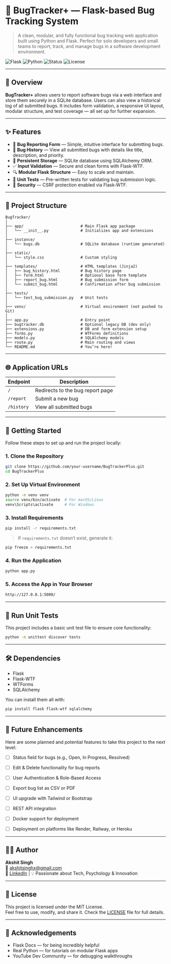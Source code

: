 # 🐛 BugTracker+ — Flask-based Bug Tracking System

> A clean, modular, and fully functional bug tracking web application built using Python and Flask. Perfect for solo developers and small teams to report, track, and manage bugs in a software development environment.

![Flask](https://img.shields.io/badge/Built%20With-Flask-blue) ![Python](https://img.shields.io/badge/Python-3.10%2B-yellow) ![Status](https://img.shields.io/badge/Project-Active-green) ![License](https://img.shields.io/badge/License-MIT-lightgrey)

---

## 📸 Overview

**BugTracker+** allows users to report software bugs via a web interface and store them securely in a SQLite database. Users can also view a historical log of all submitted bugs. It includes form validation, a responsive UI layout, modular structure, and test coverage — all set up for further expansion.

---

## ✨ Features

- 📝 **Bug Reporting Form** — Simple, intuitive interface for submitting bugs.
- 📂 **Bug History** — View all submitted bugs with details like title, description, and priority.
- 💾 **Persistent Storage** — SQLite database using SQLAlchemy ORM.
- ✅ **Input Validation** — Secure and clean forms with Flask-WTF.
- 🔍 **Modular Flask Structure** — Easy to scale and maintain.
- 🧪 **Unit Tests** — Pre-written tests for validating bug submission logic.
- 🔐 **Security** — CSRF protection enabled via Flask-WTF.

---

## 📂 Project Structure

```
BugTracker/
│
├── app/                         # Main Flask app package
│   └── __init__.py              # Initializes app and extensions
│
├── instance/
│   └── bugs.db                  # SQLite database (runtime generated)
│
├── static/
│   └── style.css                # Custom styling
│
├── templates/                   # HTML templates (Jinja2)
│   ├── bug_history.html         # Bug history page
│   ├── form.html                # Optional base form template
│   ├── report_bug.html          # Bug submission form
│   └── submit_bug.html          # Confirmation after bug submission
│
├── tests/
│   └── test_bug_submission.py   # Unit tests
│
├── venv/                        # Virtual environment (not pushed to Git)
│
├── app.py                       # Entry point
├── bugtracker.db                # Optional legacy DB (dev only)
├── extensions.py                # DB and form extension setup
├── forms.py                     # WTForms definitions
├── models.py                    # SQLAlchemy models
├── route.py                     # Main routing and views
└── README.md                    # You’re here!
```

---

## 🌐 Application URLs

| Endpoint | Description |
|----------|-------------|
| `/` | Redirects to the bug report page |
| `/report` | Submit a new bug |
| `/history` | View all submitted bugs |

---

## 🚀 Getting Started

Follow these steps to set up and run the project locally:

### 1. Clone the Repository
```bash
git clone https://github.com/your-username/BugTrackerPlus.git
cd BugTrackerPlus
```

### 2. Set Up Virtual Environment
```bash
python -m venv venv
source venv/bin/activate  # For macOS/Linux
venv\Scripts\activate     # For Windows
```

### 3. Install Requirements
```bash
pip install -r requirements.txt
```

> If `requirements.txt` doesn’t exist, generate it:
```bash
pip freeze > requirements.txt
```

### 4. Run the Application
```bash
python app.py
```

### 5. Access the App in Your Browser
```txt
http://127.0.0.1:5000/
```

---

## 🧪 Run Unit Tests

This project includes a basic unit test file to ensure core functionality:

```bash
python -m unittest discover tests
```

---

## 🛠️ Dependencies

- Flask
- Flask-WTF
- WTForms
- SQLAlchemy

You can install them all with:

```bash
pip install flask flask-wtf sqlalchemy
```

---

## 🎯 Future Enhancements

Here are some planned and potential features to take this project to the next level:

- [ ] Status field for bugs (e.g., Open, In Progress, Resolved)
- [ ] Edit & Delete functionality for bug reports
- [ ] User Authentication & Role-Based Access
- [ ] Export bug list as CSV or PDF
- [ ] UI upgrade with Tailwind or Bootstrap
- [ ] REST API integration
- [ ] Docker support for deployment
- [ ] Deployment on platforms like Render, Railway, or Heroku


---

## 👨‍💻 Author

**Akshit Singh**  
📧 [akshitsinghx@gmail.com](mailto:akshitsinghx@gmail.com)  
🔗 [LinkedIn](https://www.linkedin.com/in/akshit-singh-aba4b51a6) | 💡 Passionate about Tech, Psychology & Innovation  

---

## 📄 License

This project is licensed under the MIT License.  
Feel free to use, modify, and share it. Check the [LICENSE](LICENSE) file for full details.

---

## 🌟 Acknowledgements

- Flask Docs — for being incredibly helpful
- Real Python — for tutorials on modular Flask apps
- YouTube Dev Community — for debugging walkthroughs


